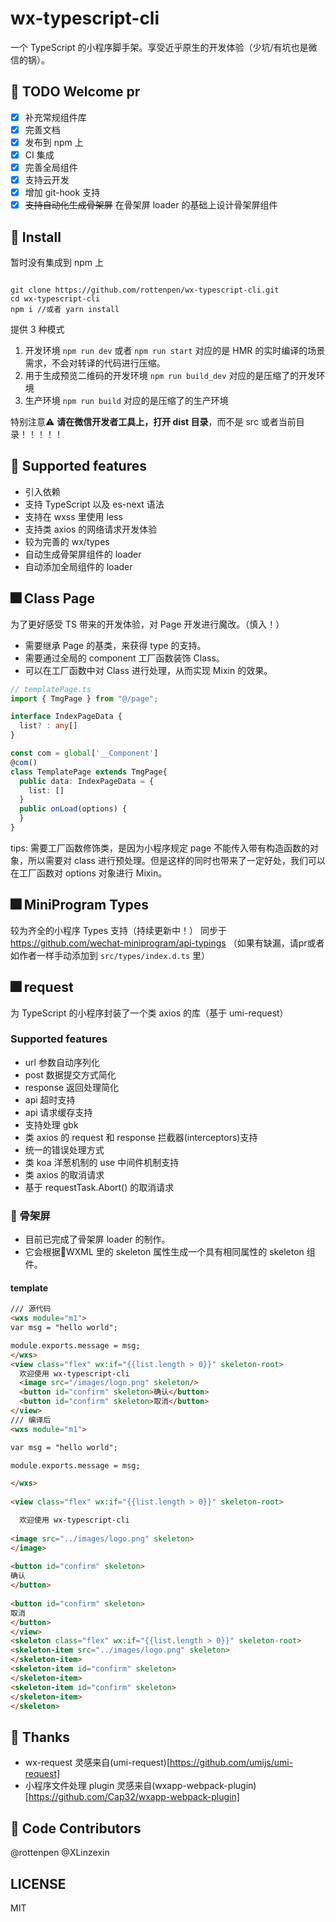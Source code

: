 # wx-typescript-cli

一个 TypeScript 的小程序脚手架。享受近乎原生的开发体验（少坑/有坑也是微信的锅）。

## 📕 TODO Welcome pr

- [x] 补充常规组件库
- [x] 完善文档
- [x] 发布到 npm 上
- [x] CI 集成
- [x] 完善全局组件
- [x] 支持云开发
- [x] 增加 git-hook 支持
- [x] ~~支持自动化生成骨架屏~~ 在骨架屏 loader 的基础上设计骨架屏组件

## 📕 Install

暂时没有集成到 npm 上

```shell

git clone https://github.com/rottenpen/wx-typescript-cli.git
cd wx-typescript-cli
npm i //或者 yarn install

```

提供 3 种模式

1. 开发环境 `npm run dev` 或者 `npm run start` 对应的是 HMR 的实时编译的场景需求，不会对转译的代码进行压缩。
2. 用于生成预览二维码的开发环境 `npm run build_dev` 对应的是压缩了的开发环境
3. 生产环境 `npm run build` 对应的是压缩了的生产环境

特别注意⚠️ **请在微信开发者工具上，打开 dist 目录**，而不是 src 或者当前目录！！！！！

## 🚀 Supported features

- 引入依赖
- 支持 TypeScript 以及 es-next 语法
- 支持在 wxss 里使用 less
- 支持类 axios 的网络请求开发体验
- 较为完善的 wx/types
- 自动生成骨架屏组件的 loader
- 自动添加全局组件的 loader

## 🎆 Class Page

为了更好感受 TS 带来的开发体验，对 Page 开发进行魔改。（慎入！）

- 需要继承 Page 的基类，来获得 type 的支持。
- 需要通过全局的 component 工厂函数装饰 Class。
- 可以在工厂函数中对 Class 进行处理，从而实现 Mixin 的效果。

``` TypeScript
// templatePage.ts
import { TmgPage } from "@/page";

interface IndexPageData {
  list? : any[]
}

const com = global['__Component']
@com()
class TemplatePage extends TmgPage{
  public data: IndexPageData = {
    list: []
  }
  public onLoad(options) {
  }
}
```

tips: 
需要工厂函数修饰类，是因为小程序规定 page 不能传入带有构造函数的对象，所以需要对 class 进行预处理。但是这样的同时也带来了一定好处，我们可以在工厂函数对 options 对象进行 Mixin。

## 🎆 MiniProgram Types

较为齐全的小程序 Types 支持（持续更新中！）
同步于 https://github.com/wechat-miniprogram/api-typings （如果有缺漏，请pr或者如作者一样手动添加到 `src/types/index.d.ts` 里）

## 🎆 request

为 TypeScript 的小程序封装了一个类 axios 的库（基于 umi-request）

### Supported features

- url 参数自动序列化
- post 数据提交方式简化
- response 返回处理简化
- api 超时支持
- api 请求缓存支持
- 支持处理 gbk
- 类 axios 的 request 和 response 拦截器(interceptors)支持
- 统一的错误处理方式
- 类 koa 洋葱机制的 use 中间件机制支持
- 类 axios 的取消请求
- 基于 requestTask.Abort() 的取消请求

### 👷 骨架屏

- 目前已完成了骨架屏 loader 的制作。
- 它会根据WXML 里的 skeleton 属性生成一个具有相同属性的 skeleton 组件。

#### template

```html
/// 源代码
<wxs module="m1">
var msg = "hello world";

module.exports.message = msg;
</wxs>
<view class="flex" wx:if="{{list.length > 0}}" skeleton-root>
  欢迎使用 wx-typescript-cli
  <image src="/images/logo.png" skeleton/>
  <button id="confirm" skeleton>确认</button>
  <button id="confirm" skeleton>取消</button>
</view>
/// 编译后
<wxs module="m1">

var msg = "hello world";

module.exports.message = msg;

</wxs>
 
<view class="flex" wx:if="{{list.length > 0}}" skeleton-root>

  欢迎使用 wx-typescript-cli
  
<image src="../images/logo.png" skeleton>
</image>
 
<button id="confirm" skeleton>
确认
</button>
 
<button id="confirm" skeleton>
取消
</button>
</view>
<skeleton class="flex" wx:if="{{list.length > 0}}" skeleton-root>
<skeleton-item src="../images/logo.png" skeleton>
</skeleton-item>
<skeleton-item id="confirm" skeleton>
</skeleton-item>
<skeleton-item id="confirm" skeleton>
</skeleton-item>
</skeleton>
```


## 💐 Thanks

- wx-request 灵感来自(umi-request)[https://github.com/umijs/umi-request]
- 小程序文件处理 plugin 灵感来自(wxapp-webpack-plugin)[https://github.com/Cap32/wxapp-webpack-plugin]

## 👷 Code Contributors

@rottenpen
@XLinzexin

## LICENSE

MIT
